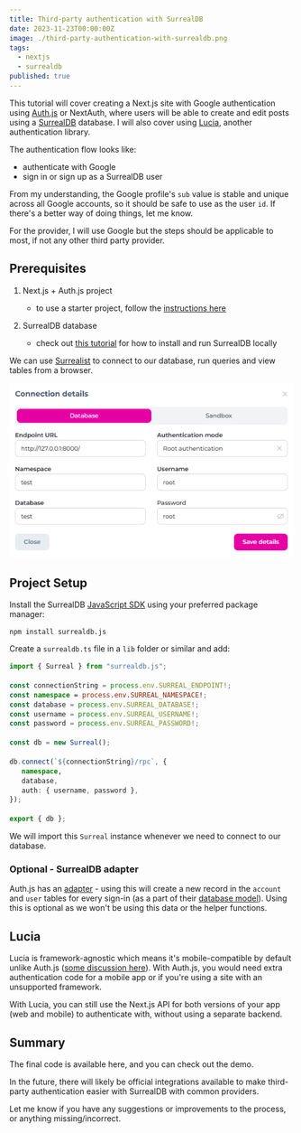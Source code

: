 ```yaml
---
title: Third-party authentication with SurrealDB
date: 2023-11-23T00:00:00Z
image: ./third-party-authentication-with-surrealdb.png
tags:
  - nextjs
  - surrealdb
published: true
---
```


This tutorial will cover creating a Next.js site with Google authentication using [Auth.js](https://authjs.dev/) or NextAuth, where users will be able to create and edit posts using a [SurrealDB](https://surrealdb.com/) database. I will also cover using [Lucia](https://lucia-auth.com/), another authentication library.

The authentication flow looks like:
- authenticate with Google
- sign in or sign up as a SurrealDB user

From my understanding, the Google profile's `sub` value is stable and unique across all Google accounts, so it should be safe to use as the user `id`. If there's a better way of doing things, let me know.

For the provider, I will use Google but the steps should be applicable to most, if not any other third party provider.


## Prerequisites

1. Next.js + Auth.js project
   - to use a starter project, follow the [instructions here](https://github.com/nextauthjs/next-auth-example)

2. SurrealDB database
   - check out [this tutorial](https://surrealdb.com/install) for how to install and run SurrealDB locally

We can use [Surrealist](https://surrealist.app) to connect to our database, run queries and view tables from a browser.

![Surrealist](../../assets/posts/third-party-authentication-with-surrealdb/surrealist.png)

## Project Setup

Install the SurrealDB [JavaScript SDK](https://surrealdb.com/docs/integration/sdks/javascript) using your preferred package manager:

```shell
npm install surrealdb.js
```

Create a `surrealdb.ts` file in a `lib` folder or similar and add:

```typescript
import { Surreal } from "surrealdb.js";

const connectionString = process.env.SURREAL_ENDPOINT!;
const namespace = process.env.SURREAL_NAMESPACE!;
const database = process.env.SURREAL_DATABASE!;
const username = process.env.SURREAL_USERNAME!;
const password = process.env.SURREAL_PASSWORD!;

const db = new Surreal();

db.connect(`${connectionString}/rpc`, {
   namespace,
   database,
   auth: { username, password },
});

export { db };
```

We will import this `Surreal` instance whenever we need to connect to our database.

### Optional - SurrealDB adapter
Auth.js has an [adapter](https://authjs.dev/reference/adapter/surrealdb) - using this will create a new record in the `account` and `user` tables for every sign-in (as a part of their [database model](https://authjs.dev/getting-started/adapters#models)). Using this is optional as we won't be using this data or the helper functions.

## Lucia 

Lucia is framework-agnostic which means it's mobile-compatible by default unlike Auth.js ([some discussion here](https://github.com/nextauthjs/next-auth/issues/1110)). With Auth.js, you would need extra authentication code for a mobile app or if you're using a site with an unsupported framework. 

With Lucia, you can still use the Next.js API for both versions of your app (web and mobile) to authenticate with, without using a separate backend.

## Summary

The final code is available here, and you can check out the demo.

In the future, there will likely be official integrations available to make third-party authentication easier with SurrealDB with common providers.

Let me know if you have any suggestions or improvements to the process, or anything missing/incorrect.